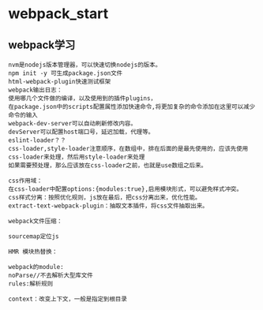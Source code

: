 # webpack_start
## webpack学习
    nvm是nodejs版本管理器，可以快速切换nodejs的版本。
    npm init -y 可生成package.json文件
    html-webpack-plugin快速测试框架
    webpack输出日志：
    使用哪几个文件做的编译，以及使用到的插件plugins，
    在package.json中的scripts配置属性添加快速命令,将更加复杂的命令添加在这里可以减少命令的输入
    webpack-dev-server可以自动刷新修改内容。
    devServer可以配置host端口号，延迟加载，代理等。
    eslint-loader？？
    css-loader,style-loader注意顺序，在数组中，排在后面的是最先使用的，应该先使用css-loader来处理，然后用style-loader来处理
    如果需要预处理，那么应该放在css-loader之前，也就是use数组之后来。
    
    css作用域：
    在css-loader中配置options:{modules:true},启用模块形式，可以避免样式冲突。
    css样式分离：按照优化规则，js放在最后，把css分离出来，优化性能。
    extract-text-webpack-plugin：抽取文本插件，将css文件抽取出来。
    
    webpack文件压缩：
    
    sourcemap定位js
    
    HMR 模块热替换：
    
    webpack的module:
    noParse//不去解析大型库文件
    rules:解析规则
    
    context：改变上下文，一般是指定到根目录
    